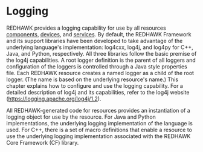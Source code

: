 # Logging

REDHAWK provides a logging capability for use by all resources <abbr title="See Glossary.">components</abbr>, <abbr title="See Glossary.">devices</abbr>, and <abbr title="See Glossary.">services</abbr>. By default, the REDHAWK Framework and its support libraries have been developed to take advantage of the underlying language's implementation: log4cxx, log4j, and log4py for C++, Java, and Python, respectively. All three libraries follow the basic premise of the log4j capabilities. A root logger definition is the parent of all loggers and configuration of the loggers is controlled through a Java style properties file. Each REDHAWK resource creates a named logger as a child of the root logger. (The name is based on the underlying resource's name.) This chapter explains how to configure and use the logging capability. For a detailed description of log4j and its capabilities, refer to the log4j website (<https://logging.apache.org/log4j/1.2>).

All REDHAWK-generated code for resources provides an instantiation of a logging object for use by the resource. For Java and Python implementations, the underlying logging implementation of the language is used. For C++, there is a set of macro definitions that enable a resource to use the underlying logging implementation associated with the REDHAWK Core Framework (CF) library.

